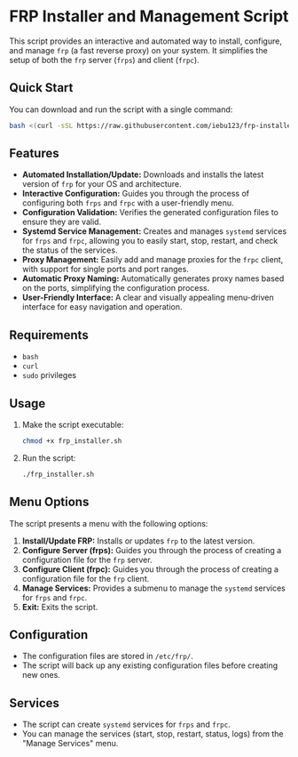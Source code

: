 # FRP Installer and Management Script

This script provides an interactive and automated way to install, configure, and manage `frp` (a fast reverse proxy) on your system. It simplifies the setup of both the `frp` server (`frps`) and client (`frpc`).

## Quick Start

You can download and run the script with a single command:

```bash
bash <(curl -sSL https://raw.githubusercontent.com/iebu123/frp-installer/main/frp_installer.sh)
```

## Features

-   **Automated Installation/Update:** Downloads and installs the latest version of `frp` for your OS and architecture.
-   **Interactive Configuration:** Guides you through the process of configuring both `frps` and `frpc` with a user-friendly menu.
-   **Configuration Validation:** Verifies the generated configuration files to ensure they are valid.
-   **Systemd Service Management:** Creates and manages `systemd` services for `frps` and `frpc`, allowing you to easily start, stop, restart, and check the status of the services.
-   **Proxy Management:** Easily add and manage proxies for the `frpc` client, with support for single ports and port ranges.
-   **Automatic Proxy Naming:** Automatically generates proxy names based on the ports, simplifying the configuration process.
-   **User-Friendly Interface:** A clear and visually appealing menu-driven interface for easy navigation and operation.

## Requirements

-   `bash`
-   `curl`
-   `sudo` privileges

## Usage

1.  Make the script executable:
    ```bash
    chmod +x frp_installer.sh
    ```
2.  Run the script:
    ```bash
    ./frp_installer.sh
    ```

## Menu Options

The script presents a menu with the following options:

1.  **Install/Update FRP:** Installs or updates `frp` to the latest version.
2.  **Configure Server (frps):** Guides you through the process of creating a configuration file for the `frp` server.
3.  **Configure Client (frpc):** Guides you through the process of creating a configuration file for the `frp` client.
4.  **Manage Services:** Provides a submenu to manage the `systemd` services for `frps` and `frpc`.
5.  **Exit:** Exits the script.

## Configuration

-   The configuration files are stored in `/etc/frp/`.
-   The script will back up any existing configuration files before creating new ones.

## Services

-   The script can create `systemd` services for `frps` and `frpc`.
-   You can manage the services (start, stop, restart, status, logs) from the "Manage Services" menu.

